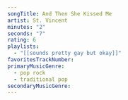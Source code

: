 ```yaml
---
songTitle: And Then She Kissed Me
artist: St. Vincent
minutes: "2"
seconds: "7"
rating: 6
playlists:
  - "[[sounds pretty gay but okay]]"
favoritesTrackNumber:
primaryMusicGenre:
  - pop rock
  - traditional pop
secondaryMusicGenre:
---
```

